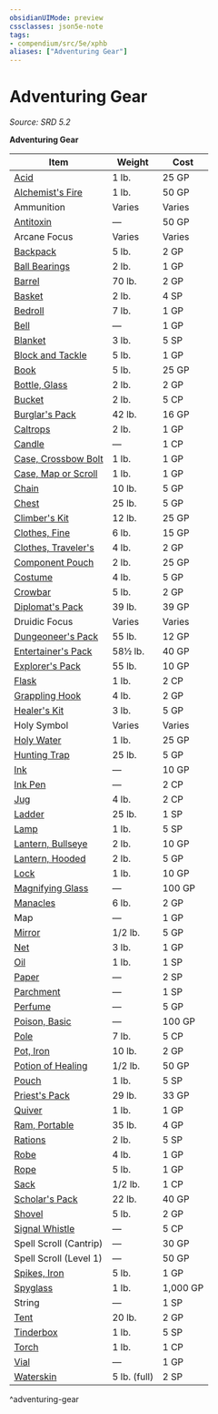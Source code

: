 ```yaml
---
obsidianUIMode: preview
cssclasses: json5e-note
tags:
- compendium/src/5e/xphb
aliases: ["Adventuring Gear"]
---
```

# Adventuring Gear
*Source: SRD 5.2* 

**Adventuring Gear**

| Item | Weight | Cost |
|------|--------|------|
| [Acid](acid-xphb.md) | 1 lb. | 25 GP |
| [Alchemist's Fire](alchemists-fire-xphb.md) | 1 lb. | 50 GP |
| Ammunition | Varies | Varies |
| [Antitoxin](antitoxin-xphb.md) | — | 50 GP |
| Arcane Focus | Varies | Varies |
| [Backpack](backpack-xphb.md) | 5 lb. | 2 GP |
| [Ball Bearings](ball-bearings-xphb.md) | 2 lb. | 1 GP |
| [Barrel](barrel-xphb.md) | 70 lb. | 2 GP |
| [Basket](basket-xphb.md) | 2 lb. | 4 SP |
| [Bedroll](bedroll-xphb.md) | 7 lb. | 1 GP |
| [Bell](bell-xphb.md) | — | 1 GP |
| [Blanket](blanket-xphb.md) | 3 lb. | 5 SP |
| [Block and Tackle](block-and-tackle-xphb.md) | 5 lb. | 1 GP |
| [Book](book-xphb.md) | 5 lb. | 25 GP |
| [Bottle, Glass](glass-bottle-xphb.md) | 2 lb. | 2 GP |
| [Bucket](bucket-xphb.md) | 2 lb. | 5 CP |
| [Burglar's Pack](burglars-pack-xphb.md) | 42 lb. | 16 GP |
| [Caltrops](caltrops-xphb.md) | 2 lb. | 1 GP |
| [Candle](candle-xphb.md) | — | 1 CP |
| [Case, Crossbow Bolt](crossbow-bolt-case-xphb.md) | 1 lb. | 1 GP |
| [Case, Map or Scroll](map-or-scroll-case-xphb.md) | 1 lb. | 1 GP |
| [Chain](chain-xphb.md) | 10 lb. | 5 GP |
| [Chest](chest-xphb.md) | 25 lb. | 5 GP |
| [Climber's Kit](climbers-kit-xphb.md) | 12 lb. | 25 GP |
| [Clothes, Fine](fine-clothes-xphb.md) | 6 lb. | 15 GP |
| [Clothes, Traveler's](travelers-clothes-xphb.md) | 4 lb. | 2 GP |
| [Component Pouch](component-pouch-xphb.md) | 2 lb. | 25 GP |
| [Costume](costume-xphb.md) | 4 lb. | 5 GP |
| [Crowbar](crowbar-xphb.md) | 5 lb. | 2 GP |
| [Diplomat's Pack](diplomats-pack-xphb.md) | 39 lb. | 39 GP |
| Druidic Focus | Varies | Varies |
| [Dungeoneer's Pack](dungeoneers-pack-xphb.md) | 55 lb. | 12 GP |
| [Entertainer's Pack](entertainers-pack-xphb.md) | 58½ lb. | 40 GP |
| [Explorer's Pack](explorers-pack-xphb.md) | 55 lb. | 10 GP |
| [Flask](flask-xphb.md) | 1 lb. | 2 CP |
| [Grappling Hook](grappling-hook-xphb.md) | 4 lb. | 2 GP |
| [Healer's Kit](healers-kit-xphb.md) | 3 lb. | 5 GP |
| Holy Symbol | Varies | Varies |
| [Holy Water](holy-water-xphb.md) | 1 lb. | 25 GP |
| [Hunting Trap](hunting-trap-xphb.md) | 25 lb. | 5 GP |
| [Ink](ink-xphb.md) | — | 10 GP |
| [Ink Pen](ink-pen-xphb.md) | — | 2 CP |
| [Jug](jug-xphb.md) | 4 lb. | 2 CP |
| [Ladder](ladder-xphb.md) | 25 lb. | 1 SP |
| [Lamp](lamp-xphb.md) | 1 lb. | 5 SP |
| [Lantern, Bullseye](bullseye-lantern-xphb.md) | 2 lb. | 10 GP |
| [Lantern, Hooded](hooded-lantern-xphb.md) | 2 lb. | 5 GP |
| [Lock](lock-xphb.md) | 1 lb. | 10 GP |
| [Magnifying Glass](magnifying-glass-xphb.md) | — | 100 GP |
| [Manacles](manacles-xphb.md) | 6 lb. | 2 GP |
| Map | — | 1 GP |
| [Mirror](mirror-xphb.md) | 1/2 lb. | 5 GP |
| [Net](net-xphb.md) | 3 lb. | 1 GP |
| [Oil](oil-xphb.md) | 1 lb. | 1 SP |
| [Paper](paper-xphb.md) | — | 2 SP |
| [Parchment](parchment-xphb.md) | — | 1 SP |
| [Perfume](perfume-xphb.md) | — | 5 GP |
| [Poison, Basic](basic-poison-xphb.md) | — | 100 GP |
| [Pole](pole-xphb.md) | 7 lb. | 5 CP |
| [Pot, Iron](iron-pot-xphb.md) | 10 lb. | 2 GP |
| [Potion of Healing](potion-of-healing-xdmg.md) | 1/2 lb. | 50 GP |
| [Pouch](pouch-xphb.md) | 1 lb. | 5 SP |
| [Priest's Pack](priests-pack-xphb.md) | 29 lb. | 33 GP |
| [Quiver](quiver-xphb.md) | 1 lb. | 1 GP |
| [Ram, Portable](portable-ram-xphb.md) | 35 lb. | 4 GP |
| [Rations](rations-xphb.md) | 2 lb. | 5 SP |
| [Robe](robe-xphb.md) | 4 lb. | 1 GP |
| [Rope](rope-xphb.md) | 5 lb. | 1 GP |
| [Sack](sack-xphb.md) | 1/2 lb. | 1 CP |
| [Scholar's Pack](scholars-pack-xphb.md) | 22 lb. | 40 GP |
| [Shovel](shovel-xphb.md) | 5 lb. | 2 GP |
| [Signal Whistle](signal-whistle-xphb.md) | — | 5 CP |
| Spell Scroll (Cantrip) | — | 30 GP |
| Spell Scroll (Level 1) | — | 50 GP |
| [Spikes, Iron](iron-spikes-xphb.md) | 5 lb. | 1 GP |
| [Spyglass](spyglass-xphb.md) | 1 lb. | 1,000 GP |
| String | — | 1 SP |
| [Tent](tent-xphb.md) | 20 lb. | 2 GP |
| [Tinderbox](tinderbox-xphb.md) | 1 lb. | 5 SP |
| [Torch](torch-xphb.md) | 1 lb. | 1 CP |
| [Vial](vial-xphb.md) | — | 1 GP |
| [Waterskin](waterskin-xphb.md) | 5 lb. (full) | 2 SP |
^adventuring-gear